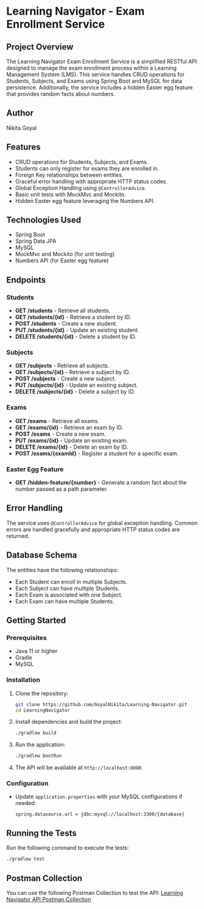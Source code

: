 # Learning Navigator - Exam Enrollment Service

## Project Overview
The Learning Navigator Exam Enrollment Service is a simplified RESTful API designed to manage the exam enrollment process within a Learning Management System (LMS). This service handles CRUD operations for Students, Subjects, and Exams using Spring Boot and MySQL for data persistence. Additionally, the service includes a hidden Easter egg feature that provides random facts about numbers.

## Author
Nikita Goyal

## Features
- CRUD operations for Students, Subjects, and Exams.
- Students can only register for exams they are enrolled in.
- Foreign Key relationships between entities.
- Graceful error handling with appropriate HTTP status codes.
- Global Exception Handling using `@ControllerAdvice`.
- Basic unit tests with MockMvc and Mockito.
- Hidden Easter egg feature leveraging the Numbers API.

## Technologies Used
- Spring Boot
- Spring Data JPA
- MySQL
- MockMvc and Mockito (for unit testing)
- Numbers API (for Easter egg feature)

## Endpoints
### Students
- **GET /students** - Retrieve all students.
- **GET /students/{id}** - Retrieve a student by ID.
- **POST /students** - Create a new student.
- **PUT /students/{id}** - Update an existing student.
- **DELETE /students/{id}** - Delete a student by ID.

### Subjects
- **GET /subjects** - Retrieve all subjects.
- **GET /subjects/{id}** - Retrieve a subject by ID.
- **POST /subjects** - Create a new subject.
- **PUT /subjects/{id}** - Update an existing subject.
- **DELETE /subjects/{id}** - Delete a subject by ID.

### Exams
- **GET /exams** - Retrieve all exams.
- **GET /exams/{id}** - Retrieve an exam by ID.
- **POST /exams** - Create a new exam.
- **PUT /exams/{id}** - Update an existing exam.
- **DELETE /exams/{id}** - Delete an exam by ID.
- **POST /exams/{examId}** - Register a student for a specific exam.

### Easter Egg Feature
- **GET /hidden-feature/{number}** - Generate a random fact about the number passed as a path parameter.

## Error Handling
The service uses `@ControllerAdvice` for global exception handling. Common errors are handled gracefully and appropriate HTTP status codes are returned.

## Database Schema
The entities have the following relationships:
- Each Student can enroll in multiple Subjects.
- Each Subject can have multiple Students.
- Each Exam is associated with one Subject.
- Each Exam can have multiple Students.

## Getting Started

### Prerequisites
- Java 11 or higher
- Gradle
- MySQL

### Installation
1. Clone the repository:
    ```bash
    git clone https://github.com/GoyalNikita/Learning-Navigator.git
    cd LearningNavigator
    ```

2. Install dependencies and build the project:
    ```bash
    ./gradlew build
    ```

3. Run the application:
    ```bash
    ./gradlew bootRun
    ```

4. The API will be available at `http://localhost:8080`.

### Configuration

- Update `application.properties` with your MySQL configurations if needed:
    ```properties
    spring.datasource.url = jdbc:mysql://localhost:3300/{database}
    ```

## Running the Tests

Run the following command to execute the tests:
```bash
./gradlew test
```

## Postman Collection

You can use the following Postman Collection to test the API:
[Learning Navigator API Postman Collection](https://red-firefly-736811.postman.co/workspace/New-Team-Workspace~446ac2dc-32b8-4882-b3de-4aba165c8ad5/collection/36335262-4d28656e-c465-47fb-84c3-803761410843?action=share&creator=36335262)
